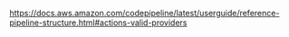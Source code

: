 https://docs.aws.amazon.com/codepipeline/latest/userguide/reference-pipeline-structure.html#actions-valid-providers
